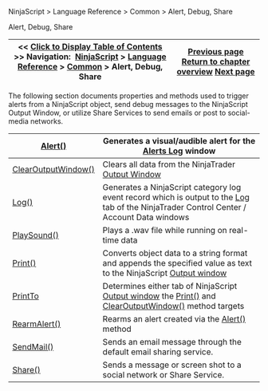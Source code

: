 ﻿
NinjaScript > Language Reference > Common > Alert, Debug, Share

Alert, Debug, Share

| << [Click to Display Table of Contents](alert__debugging_and_sharing.md) >> **Navigation:**     [NinjaScript](ninjascript-1.md) > [Language Reference](language_reference_wip-1.md) > [Common](common-1.md) > Alert, Debug, Share | [Previous page](currentbars-1.md) [Return to chapter overview](common-1.md) [Next page](alert-1.md) |
| --- | --- |
The following section documents properties and methods used to trigger alerts from a NinjaScript object, send debug messages to the NinjaScript Output Window, or utilize Share Services to send emails or post to social-media networks. 
 

| [Alert()](alert-1.md) | Generates a visual/audible alert for the [Alerts Log](alerts_log-1.md) window |
| --- | --- |
| [ClearOutputWindow()](clearoutputwindow-1.md) | Clears all data from the NinjaTrader [Output Window](output-1.md) |
| [Log()](log-1.md) | Generates a NinjaScript category log event record which is output to the [Log](log_tab2-1.md) tab of the NinjaTrader Control Center / Account Data windows |
| [PlaySound()](playsound-1.md) | Plays a .wav file while running on real-time data |
| [Print()](print-1.md) | Converts object data to a string format and appends the specified value as text to the NinjaScript [Output window](output-1.md) |
| [PrintTo](printto-1.md) | Determines either tab of NinjaScript [Output window](output-1.md) the [Print()](print-1.md) and [ClearOutputWindow()](clearoutputwindow-1.md) method targets |
| [RearmAlert()](rearmalert-1.md) | Rearms an alert created via the [Alert()](alert-1.md) method |
| [SendMail()](sendmail-1.md) | Sends an email message through the default email sharing service. |
| [Share()](share-1.md) | Sends a message or screen shot to a social network or Share Service. |
